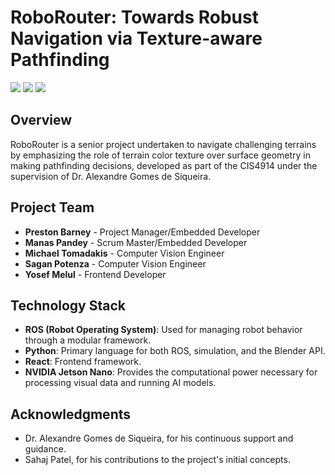 # RoboRouter: Towards Robust Navigation via Texture-aware Pathfinding

![](https://github.com/RoboRooter/Gifs/mapVideo-ezgif.com-video-to-gif-converter.gif)
![](https://github.com/RoboRooter/Gifs/video-ezgif.com-video-to-gif-converter.gif)
![](https://github.com/RoboRooter/Gifs/g2.gif)

## Overview
RoboRouter is a senior project undertaken to navigate challenging terrains by emphasizing the role of terrain color texture over surface geometry in making pathfinding decisions, developed as part of the CIS4914 under the supervision of Dr. Alexandre Gomes de Siqueira.

## Project Team
- **Preston Barney** - Project Manager/Embedded Developer
- **Manas Pandey** - Scrum Master/Embedded Developer
- **Michael Tomadakis** - Computer Vision Engineer
- **Sagan Potenza** - Computer Vision Engineer
- **Yosef Melul** - Frontend Developer

## Technology Stack
- **ROS (Robot Operating System)**: Used for managing robot behavior through a modular framework.
- **Python**: Primary language for both ROS, simulation, and the Blender API.
- **React**: Frontend framework.
- **NVIDIA Jetson Nano**: Provides the computational power necessary for processing visual data and running AI models.

## Acknowledgments
- Dr. Alexandre Gomes de Siqueira, for his continuous support and guidance.
- Sahaj Patel, for his contributions to the project's initial concepts.
